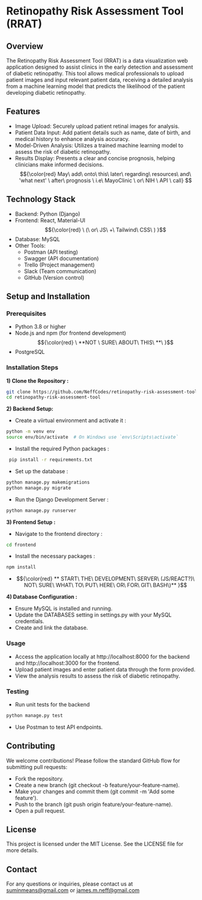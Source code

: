 # Retinopathy Risk Assessment Tool (RRAT)
## Overview
The Retinopathy Risk Assessment Tool (RRAT) is a data visualization web application designed to assist clinics in the early detection and assessment of diabetic retinopathy. This tool allows medical professionals to upload patient images and input relevant patient data, receiving a detailed analysis from a machine learning model that predicts the likelihood of the patient developing diabetic retinopathy.


## Features
- Image Upload: Securely upload patient retinal images for analysis.
- Patient Data Input: Add patient details such as name, date of birth, and medical history to enhance analysis accuracy.
- Model-Driven Analysis: Utilizes a trained machine learning model to assess the risk of diabetic retinopathy.
- Results Display: Presents a clear and concise prognosis, helping clinicians make informed decisions. $${\color{red} May\ add\ onto\ this\ later\ regarding\ resources\ and\ 'what next' \ after\ prognosis \ i.e\  MayoClinic \ or\   NIH \ API \ call} $$

## Technology Stack
- Backend: Python (Django)
- Frontend: React, Material-UI $${\color{red} \ (\ or\  JS\  +\  Tailwind\  CSS\ ) }$$ 
- Database: MySQL
- Other Tools:
  - Postman (API testing)
  - Swagger (API documentation)
  - Trello (Project management)
  - Slack (Team communication)
  - GitHub (Version control)

## Setup and Installation
### Prerequisites
- Python 3.8 or higher
- Node.js and npm (for frontend development) $${\color{red} \  **NOT \ SURE\  ABOUT\  THIS\ **\ }$$
- PostgreSQL

### Installation Steps
**1) Clone the Repository :**
```bash
git clone https://github.com/NeffCodes/retinopathy-risk-assessment-tool.git
cd retinopathy-risk-assessment-tool
```
**2) Backend Setup:**
- Create a viirtual environment and activate it :
```bash
python -m venv env
source env/bin/activate  # On Windows use `env\Scripts\activate`
```
- Install the required Python packages :
```bash
 pip install -r requirements.txt
```
- Set up the database :
```bash
python manage.py makemigrations
python manage.py migrate
```
- Run the Django Development Server :
```bash
python manage.py runserver
```
**3) Frontend Setup :**
- Navigate to the frontend directory :
 ```bash
cd frontend
```
- Install the necessary packages :
```bash
npm install
```
- $${\color{red} ** START\ THE\ DEVELOPMENT\ SERVER\ (JS/REACT?)\ NOT\ SURE\ WHAT\ TO\ PUT\ HERE\ OR\ FOR\ GIT\ BASH\)** }$$

**4) Database Configuration :**
- Ensure MySQL is installed and running.
- Update the DATABASES setting in settings.py with your MySQL credentials.
- Create and link the database.

### Usage
- Access the application locally at http://localhost:8000 for the backend and http://localhost:3000 for the frontend.
- Upload patient images and enter patient data through the form provided.
- View the analysis results to assess the risk of diabetic retinopathy.

### Testing
- Run unit tests for the backend
```bash
python manage.py test
```
- Use Postman to test API endpoints.


## Contributing
We welcome contributions! Please follow the standard GitHub flow for submitting pull requests:
- Fork the repository.
- Create a new branch (git checkout -b feature/your-feature-name).
- Make your changes and commit them (git commit -m 'Add some feature').
- Push to the branch (git push origin feature/your-feature-name).
- Open a pull request.
  
## License
This project is licensed under the MIT License. See the LICENSE file for more details.

## Contact
For any questions or inquiries, please contact us at suminmeans@gmail.com or james.m.neff@gmail.com

  
